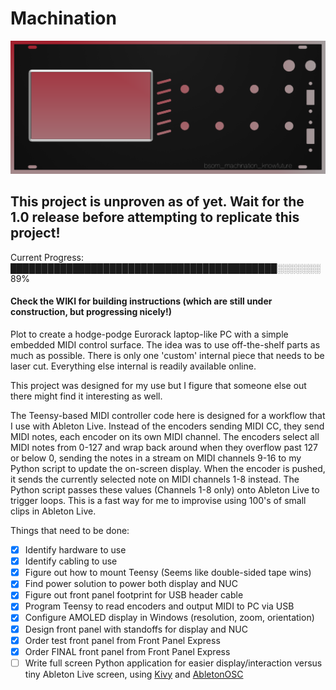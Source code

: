 # Machination

![alt text](https://github.com/bsom/machination/blob/master/images/panelv4.1.png?raw=true)


## This project is unproven as of yet.  Wait for the 1.0 release before attempting to replicate this project!

Current Progress: ███████████████████████████████████████████░░░░░░░ 89%

#### Check the WIKI for building instructions (which are still under construction, but progressing nicely!)

Plot to create a hodge-podge Eurorack laptop-like PC with a simple embedded MIDI control surface.  The idea was to use off-the-shelf parts as much as possible.  There is only one 'custom' internal piece that needs to be laser cut.  Everything else internal is readily available online.

This project was designed for my use but I figure that someone else out there might find it interesting as well.

The Teensy-based MIDI controller code here is designed for a workflow that I use with Ableton Live.  Instead of the encoders sending MIDI CC, they send MIDI notes, each encoder on its own MIDI channel.  The encoders select all MIDI notes from 0-127 and wrap back around when they overflow past 127 or below 0, sending the notes in a stream on MIDI channels 9-16 to my Python script to update the on-screen display.  When the encoder is pushed, it sends the currently selected note on MIDI channels 1-8 instead.  The Python script passes these values (Channels 1-8 only) onto Ableton Live to trigger loops. This is a fast way for me to improvise using 100's of small clips in Ableton Live.

Things that need to be done:

- [x] Identify hardware to use
- [x] Identify cabling to use
- [x] Figure out how to mount Teensy (Seems like double-sided tape wins)
- [x] Find power solution to power both display and NUC
- [x] Figure out front panel footprint for USB header cable
- [x] Program Teensy to read encoders and output MIDI to PC via USB
- [X] Configure AMOLED display in Windows (resolution, zoom, orientation)
- [x] Design front panel with standoffs for display and NUC
- [x] Order test front panel from Front Panel Express
- [x] Order FINAL front panel from Front Panel Express
- [ ] Write full screen Python application for easier display/interaction versus tiny Ableton Live screen, using [Kivy](https://kivy.org/) and [AbletonOSC](https://github.com/ideoforms/AbletonOSC)
